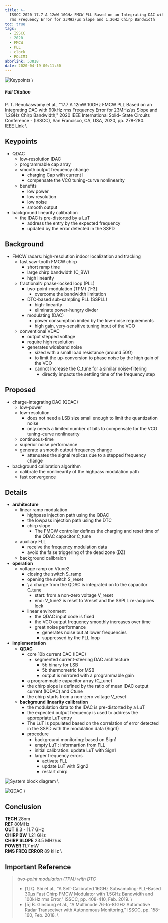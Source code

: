 ```yaml
---
title: >-
  ISSCC-2020 17.7 A 12mW 10GHz FMCW PLL Based on an Integrating DAC with 90kHz
  rms Frequency Error for 23MHz/μs Slope and 1.2GHz Chirp Bandwidth
toc: true
tags:
  - ISSCC
  - 2020
  - FMCW
  - PLL
  - clock
  - POLIMI
abbrlink: 53818
date: 2020-04-19 00:11:50
---
```


![Keypoints](https://img.mubu.com/document_image/980ff1af-57e1-41a1-b69f-caeaeb0011fa-216525.jpg) \

##### Full Citation

P. T. Renukaswamy et al., "17.7 A 12mW 10GHz FMCW PLL Based on an Integrating DAC with 90kHz rms Frequency Error for 23MHz/µs Slope and 1.2GHz Chirp Bandwidth," 2020 IEEE International Solid- State Circuits Conference - (ISSCC), San Francisco, CA, USA, 2020, pp. 278-280. \
[IEEE Link](https://ieeexplore.ieee.org/document/9063080) \

## Keypoints

- QDAC
  - low-resolution IDAC
  - programmable cap array
  - smooth output frequency change
    - charging Cap with current I
    - compensate the VCO tuning-curve nonlinearity
  - benefits
    - low power
    - low resolution
    - low noise
    - smooth output
- background linearity calibration
  - the IDAC is pre-distorted by a LuT
    - address the entry by the expected frequency
    - updated by the error detected in the SSPD

## Background

- FMCW radars: high-resolution indoor localization and tracking
  - fast saw-tooth FMCW chirp
    - short ramp time
    - large chirp bandwidth (C_BW)
    - high linearity
  - fractionalN phase-locked loop (PLL)
    - two-point-modulation (TPM) [1-3]
      - overcome the bandwidth limitation
    - DTC-based sub-sampling PLL (SSPLL)
      - high-linearity
      - eliminate power-hungry divder
    - modulating (DAC)
      - power consumption imited by the low-noise requirements
      - high gain, very-sensitive tuning input of the VCO
  - conventional VDAC
    - output stepped voltage
    - require high resolution
    - generates wideband noise
      - sized with a small load resistance (around 50Ω)
      - to limit the up-conversion to phase noise by the high gain of the VCO
      - cannot Increase the C_tune for a similar noise-filtering
        - directly impacts the settling time of the frequency step

## Proposed

- charge-integrating DAC (QDAC)
  - low-power
  - low-resolution
    - does not need a LSB size small enough to limit the quantization noise
    - only needs a limited number of bits to compensate for the VCO tuning-curve nonlinearity
  - continuous-time
  - superior noise performance
  - generate a smooth output frequency change
    - attenuates the signal replicas due to a stepped frequency change
- background calibration algorithm
  - calibrate the nonlinearity of the highpass modulation path
  - fast convergence

## Details

- **architecture**
  - linear ramp modulation
    - highpass injection path using the QDAC
    - the lowpass injection path using the DTC
    - chirp slope
      - The FMCW controller defines the charging and reset time of the QDAC capacitor C_tune
  - auxiliary FLL
    - receive the frequency modulation data
    - avoid the false triggering of the dead zone (DZ)
  - background calibraion
- **operation**
  - voltage ramp on Vtune2
    - closing the switch S_ramp
    - opening the switch S_reset
    - \ a charge from the QDAC is integrated on to the capacitor C_tune
      - start: from a non-zero voltage V_reset
      - end: V_tune2 is reset to Vreset and the SSPLL re-acquires lock
    - linear environment
      - the QDAC input code is fixed
      - the VCO output frequency smoothly increases over time
      - great noise performance
        - generates noise but at lower frequencies
        - suppressed by the PLL loop
- **implementation**
  - **QDAC**
    - core 10b current DAC (IDAC)
      - segmented current-steering DAC architecture
        - 5b binary for LSB
        - 5b thermometric for MSB
        - output is mirrored with a programmable gain
    - a programmable capacitor array (C_tune)
    - the chirp slope is defined by the ratio of mean IDAC output current (IQDAC) and Ctune
    - the chirp starts from a non-zero voltage V_reset
  - **background linearity calibration**
    - the modulation data to the IDAC is pre-distorted by a LuT
    - the expected output frequency is used to address the appropriate LuT entry
    - The LuT is populated based on the correlation of error detected in the SSPD with the modulation data (Sign1)
    - procedure
      - background monitoring: based on Sign1
      - empty LuT : informartion from FLL
      - initial calibration: update LuT with Sign1
      - larger frequency errors
        - activate FLL
        - update LuT with Sign2
        - restart chirp


![System block diagram](https://img.mubu.com/document_image/5f70f797-6c19-49e8-b3af-c523314ae4bf-216525.jpg) \

![QDAC](https://img.mubu.com/document_image/5f65ff8f-a806-4fbb-bd8c-70dbd2c8476e-216525.jpg) \

## Conclusion

**TECH** 28nm \
**REF** 80MHz \
**OUT** 8.3 - 11.7 GHz \
**CHIRP BW** 1.21 GHz \
**CHIRP SLOPE** 23.5 MHz/us \
**POWER** 11.7 mW \
**RMS FREQ ERROR** 89 kHz \

## Important Reference
>
> *two-point modulation (TPM) with DTC*
>
> - [1] Q. Shi et al., "A Self-Calibrated 16GHz Subsampling-PLL-Based 30μs Fast Chirp FMCW Modulator with 1.5GHz Bandwidth and 100kHz rms Error," ISSCC, pp. 408-410, Feb. 2019. \
> - [5] B. Ginsburg et al., "A Multimode 76-to-81GHz Automotive Radar Transceiver with Autonomous Monitoring," ISSCC, pp. 158-160, Feb. 2018. \
